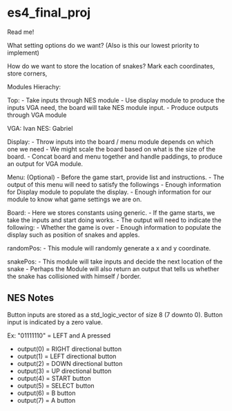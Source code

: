 # es4_final_proj

Read me!


What setting options do we want? (Also is this our lowest priority to implement)

How do we want to store the location of snakes? Mark each coordinates, store
corners, 


Modules Hierachy:

Top:
    - Take inputs through NES module
    - Use display module to produce the inputs VGA need, 
        the board will take NES module input.
    - Produce outputs through VGA module

VGA:
        Ivan
NES:
        Gabriel

Display:
    - Throw inputs into the board / menu module depends on which one we need
        - We might scale the board based on what is the size of the board.
    - Concat board and menu together and handle paddings, to produce an output
        for VGA module.

Menu: (Optional)
    - Before the game start, provide list and instructions.
    - The output of this menu will need to satisfy the followings
        - Enough information for Display module to populate the display.
        - Enough information for our module to know what game settings we are on.

Board:
    - Here we stores constants using generic.
    - If the game starts, we take the inputs and start doing works.
    - The output will need to indicate the following:
        - Whether the game is over
        - Enough information to populate the display such as position of snakes
          and apples.

randomPos:
    - This module will randomly generate a x and y coordinate.

snakePos:
    - This module will take inputs and decide the next location of the snake
    - Perhaps the Module will also return an output that tells us whether the
        snake has collisioned with himself / border.

## NES Notes
Button inputs are stored as a std_logic_vector of size 8 (7 downto 0). Button input is indicated by a zero value.

Ex: "01111110" = LEFT and A pressed
- output(0) = RIGHT directional button
- output(1) = LEFT directional button
- output(2) = DOWN directional button
- output(3) = UP directional button
- output(4) = START button
- output(5) = SELECT button
- output(6) = B button
- output(7) = A button

